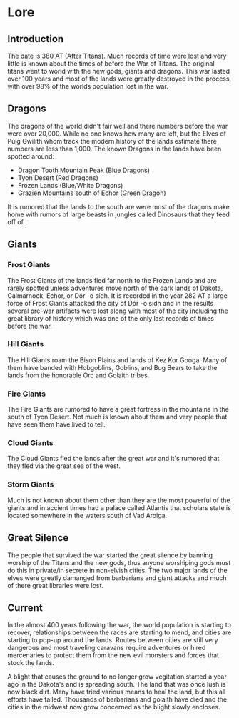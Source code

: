 # Lore

## Introduction

The date is 380 AT (After Titans).  Much records of time were lost and very little is known about the times of before the War of Titans.  The original titans went to world with the new gods, giants and dragons.  This war lasted over 100 years and most of the lands were greatly destroyed in the process, with over 98% of the worlds population lost in the war.

## Dragons

The dragons of the world didn't fair well and there numbers before the war were over 20,000.  While no one knows how many are left, but the Elves of Puig Gwilith whom track the modern history of the lands estimate there numbers are less than 1,000.  The known Dragons in the lands have been spotted around:

- Dragon Tooth Mountain Peak (Blue Dragons)
- Tyon Desert (Red Dragons)
- Frozen Lands (Blue/White Dragons)
- Grazien Mountains south of Echor (Green Dragon)

It is rumored that the lands to the south are were most of the dragons make home with rumors of large beasts in jungles called Dinosaurs that they feed off of .  

## Giants

### Frost Giants

The Frost Giants of the lands fled far north to the Frozen Lands and are rarely spotted unless adventures move north of the dark lands of Dakota, Calmarnock, Echor, or Dór -o sídh.  It is recorded in the year 282 AT a large force of Frost Giants attacked the city of Dór -o sídh and in the results several pre-war artifacts were lost along with most of the city including the great library of history which was one of the only last records of times before the war.

### Hill Giants

The Hill Giants roam the Bison Plains and lands of Kez Kor Googa.  Many of them have banded with Hobgoblins, Goblins, and Bug Bears to take the lands from the honorable Orc and Golaith tribes.

### Fire Giants

The Fire Giants are rumored to have a great fortress in the mountains in the south of Tyon Desert. Not much is known about them and very people that have seen them have lived to tell.

### Cloud Giants

The Cloud Giants fled the lands after the great war and it's rumored that they fled via the great sea of the west.

### Storm Giants

Much is not known about them other than they are the most powerful of the giants and in accient times had a palace called Atlantis that scholars state is located somewhere in the waters south of Vad Aroiga.

## Great Silence

The people that survived the war started the great silence by banning worship of the Titans and the new gods, thus anyone worshiping gods must do this in private/in secrete in non-elvish cities.  The two major lands of the elves were greatly damanged from barbarians and giant attacks and much of there great libraries were lost.

## Current

In the almost 400 years following the war, the world population is starting to recover, relationships between the races are starting to mend, and cities are starting to pop-up around the lands.  Routes between cities are still very dangerous and most traveling caravans require adventures or hired mercenaries to protect them from the new evil monsters and forces that stock the lands.  

A blight that causes the ground to no longer grow vegitation started a year ago in the Dakota's and is spreading south.  The land that was once lush is now black dirt.  Many have tried various means to heal the land, but this all efforts have failed.  Thousands of barbarians and golaith have died and the cities in the midwest now grow concerned as the blight slowly encloses.
